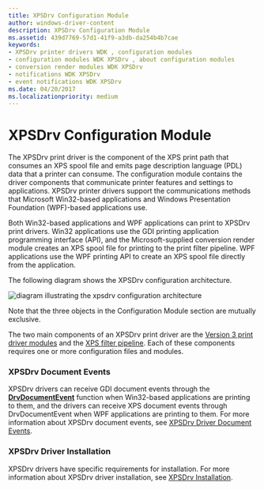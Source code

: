 ```yaml
---
title: XPSDrv Configuration Module
author: windows-driver-content
description: XPSDrv Configuration Module
ms.assetid: 439d7769-57d1-41f9-a3db-da254b4b7cae
keywords:
- XPSDrv printer drivers WDK , configuration modules
- configuration modules WDK XPSDrv , about configuration modules
- conversion render modules WDK XPSDrv
- notifications WDK XPSDrv
- event notifications WDK XPSDrv
ms.date: 04/20/2017
ms.localizationpriority: medium
---
```


# XPSDrv Configuration Module


The XPSDrv print driver is the component of the XPS print path that consumes an XPS spool file and emits page description language (PDL) data that a printer can consume. The configuration module contains the driver components that communicate printer features and settings to applications. XPSDrv printer drivers support the communications methods that Microsoft Win32-based applications and Windows Presentation Foundation (WPF)-based applications use.

Both Win32-based applications and WPF applications can print to XPSDrv print drivers. Win32 applications use the GDI printing application programming interface (API), and the Microsoft-supplied conversion render module creates an XPS spool file for printing to the print filter pipeline. WPF applications use the WPF printing API to create an XPS spool file directly from the application.

The following diagram shows the XPSDrv configuration architecture.

![diagram illustrating the xpsdrv configuration architecture](images/xpsconfig.png)

Note that the three objects in the Configuration Module section are mutually exclusive.

The two main components of an XPSDrv print driver are the [Version 3 print driver modules](version-3-xpsdrv-print-driver-components.md) and the [XPS filter pipeline](filter-pipeline-configuration-file.md). Each of these components requires one or more configuration files and modules.

### XPSDrv Document Events

XPSDrv drivers can receive GDI document events through the [**DrvDocumentEvent**](https://msdn.microsoft.com/library/windows/hardware/ff548544) function when Win32-based applications are printing to them, and the drivers can receive XPS document events through DrvDocumentEvent when WPF applications are printing to them. For more information about XPSDrv document events, see [XPSDrv Driver Document Events](xps-driver-document-events.md).

### XPSDrv Driver Installation

XPSDrv drivers have specific requirements for installation. For more information about XPSDrv driver installation, see [XPSDrv Installation](xpsdrv-installation.md).

 

 




